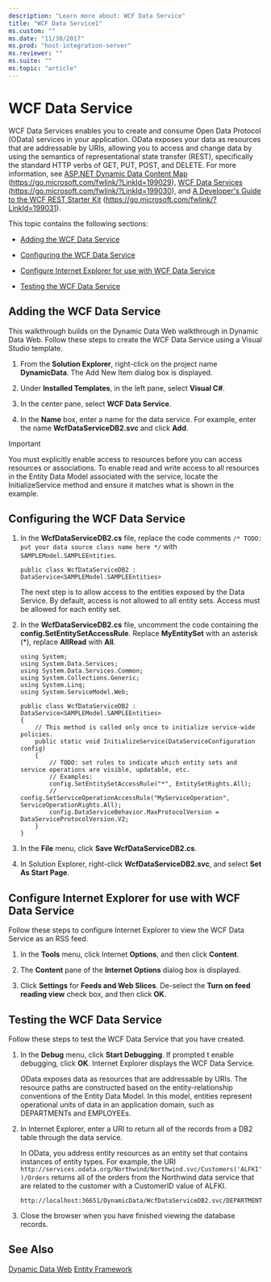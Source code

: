 ```yaml
---
description: "Learn more about: WCF Data Service"
title: "WCF Data Service1"
ms.custom: ""
ms.date: "11/30/2017"
ms.prod: "host-integration-server"
ms.reviewer: ""
ms.suite: ""
ms.topic: "article"
---
```

# WCF Data Service
WCF Data Services enables you to create and consume Open Data Protocol (OData) services in your application. OData exposes your data as resources that are addressable by URIs, allowing you to access and change data by using the semantics of representational state transfer (REST), specifically the standard HTTP verbs of GET, PUT, POST, and DELETE. For more information, see [ASP.NET Dynamic Data Content Map](/previous-versions/aspnet/cc488545(v=vs.100)) (https://go.microsoft.com/fwlink/?LinkId=199029), [WCF Data Services](/previous-versions/dotnet/framework/data/wcf/) (https://go.microsoft.com/fwlink/?LinkId=199030), and [A Developer's Guide to the WCF REST Starter Kit](/previous-versions/dotnet/articles/ee391967(v=msdn.10)) (https://go.microsoft.com/fwlink/?LinkId=199031).

 This topic contains the following sections:

-   [Adding the WCF Data Service](../core/wcf-data-service1.md#add)

-   [Configuring the WCF Data Service](../core/wcf-data-service1.md#config)

-   [Configure Internet Explorer for use with WCF Data Service](../core/wcf-data-service1.md#conf)

-   [Testing the WCF Data Service](../core/wcf-data-service1.md#test)

##  <a name="add"></a> Adding the WCF Data Service
 This walkthrough builds on the Dynamic Data Web walkthrough in Dynamic Data Web. Follow these steps to create the WCF Data Service using a Visual Studio template.

1.  From the **Solution Explorer**, right-click on the project name **DynamicData**. The Add New Item dialog box is displayed.

2.  Under **Installed Templates**, in the left pane, select **Visual C#**.

3.  In the center pane, select **WCF Data Service**.

4.  In the **Name** box, enter a name for the data service. For example, enter the name **WcfDataServiceDB2.svc** and click **Add**.

> [!IMPORTANT]
>  You must explicitly enable access to resources before you can access resources or associations. To enable read and write access to all resources in the Entity Data Model associated with the service, locate the InitializeService method and ensure it matches what is shown in the example.

##  <a name="config"></a> Configuring the WCF Data Service

1.  In the **WcfDataServiceDB2.cs** file, replace the code comments `/* TODO: put your data source class name here */` with `SAMPLEModel.SAMPLEEntities`.

    ```
    public class WcfDataServiceDB2 : DataService<SAMPLEModel.SAMPLEEntities>
    ```

     The next step is to allow access to the entities exposed by the Data Service. By default, access is not allowed to all entity sets. Access must be allowed for each entity set.

2.  In the **WcfDataServiceDB2.cs** file, uncomment the code containing the **config.SetEntitySetAccessRule**. Replace **MyEntitySet** with an asterisk (\*), replace **AllRead** with **All**.

    ```
    using System;
    using System.Data.Services;
    using System.Data.Services.Common;
    using System.Collections.Generic;
    using System.Linq;
    using System.ServiceModel.Web;

    public class WcfDataServiceDB2 : DataService<SAMPLEModel.SAMPLEEntities>
    {
        // This method is called only once to initialize service-wide policies.
        public static void InitializeService(DataServiceConfiguration config)
        {
            // TODO: set rules to indicate which entity sets and service operations are visible, updatable, etc.
            // Examples:
            config.SetEntitySetAccessRule("*", EntitySetRights.All);
            // config.SetServiceOperationAccessRule("MyServiceOperation", ServiceOperationRights.All);
            config.DataServiceBehavior.MaxProtocolVersion = DataServiceProtocolVersion.V2;
        }
    }

    ```

3.  In the **File** menu, click **Save WcfDataServiceDB2.cs**.

4.  In Solution Explorer, right-click **WcfDataServiceDB2.svc**, and select **Set As Start Page**.

##  <a name="conf"></a> Configure Internet Explorer for use with WCF Data Service
 Follow these steps to configure Internet Explorer to view the WCF Data Service as an RSS feed.

1.  In the **Tools** menu, click Internet **Options**, and then click **Content**.

2.  The **Content** pane of the **Internet Options** dialog box is displayed.

3.  Click **Settings** for **Feeds and Web Slices**. De-select the **Turn on feed reading view** check box, and then click **OK**.

##  <a name="test"></a> Testing the WCF Data Service
 Follow these steps to test the WCF Data Service that you have created.

1. In the **Debug** menu, click **Start Debugging**. If prompted t enable debugging, click **OK**. Internet Explorer displays the WCF Data Service.

    OData exposes data as resources that are addressable by URIs. The resource paths are constructed based on the entity-relationship conventions of the Entity Data Model. In this model, entities represent operational units of data in an application domain, such as DEPARTMENTs and EMPLOYEEs.

2. In Internet Explorer, enter a URI to return all of the records from a DB2 table through the data service.

    In OData, you address entity resources as an entity set that contains instances of entity types. For example, the URI `http://services.odata.org/Northwind/Northwind.svc/Customers('ALFKI')/Orders` returns all of the orders from the Northwind data service that are related to the customer with a CustomerID value of ALFKI.

   ```
   http://localhost:36651/DynamicData/WcfDataServiceDB2.svc/DEPARTMENTs
   ```

3. Close the browser when you have finished viewing the database records.

## See Also
 [Dynamic Data Web](../core/dynamic-data-web1.md)
 [Entity Framework](../core/entity-framework2.md)